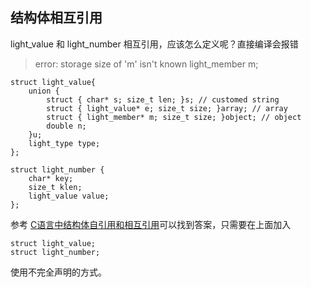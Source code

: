 ## 结构体相互引用

light_value 和 light_number 相互引用，应该怎么定义呢？直接编译会报错

> error: storage size of 'm' isn't known  light_member m;

```
struct light_value{
	union {
		struct { char* s; size_t len; }s; // customed string
		struct { light_value* e; size_t size; }array; // array
		struct { light_member* m; size_t size; }object; // object
		double n;
	}u;
	light_type type;
};

struct light_number {
	char* key; 
	size_t klen;
	light_value value;
};

```

参考 [ C语言中结构体自引用和相互引用](http://blog.csdn.net/daheiantian/article/details/6233058)可以找到答案，只需要在上面加入

```
struct light_value;
struct light_number;
```

使用不完全声明的方式。
